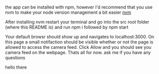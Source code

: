 the app can be installed with npm, however I'd recommend that you use nvm to make your node version management a bit easier
[nvm](https://github.com/nvm-sh/nvm)

After installing nvm restart your terminal and go into the src root folder (where this README is) and run npm i followed by npm start

Your default browsr should show up and navigates to localhost:3000. On this page a small notifaction should be visible whether or not the page is allowed to access the camera feed. Click Allow and you should see you camera feed on the webpage. Thats all for now. ask me if you have any questions

hello there
